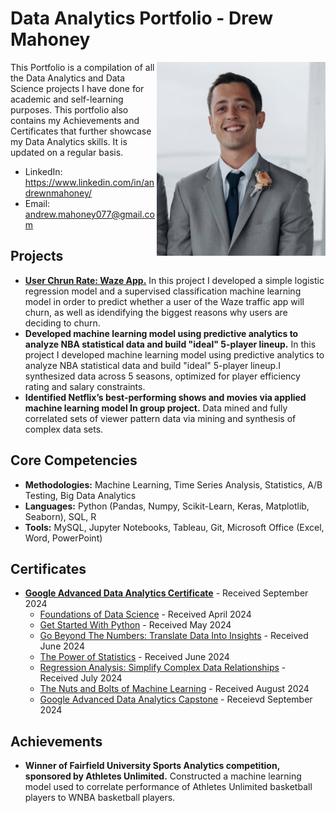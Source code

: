 # Data Analytics Portfolio - Drew Mahoney
<img align="right" width="270" height="310" src="https://github.com/drewmahoney07/Portfolio/blob/main/Images/Pic_of_Me.jpg">

This Portfolio is a compilation of all the Data Analytics and Data Science projects I have done for academic and self-learning purposes. This portfolio also contains my Achievements and Certificates that further showcase my Data Analytics skills. It is updated on a regular basis.

  - LinkedIn: https://www.linkedin.com/in/andrewnmahoney/
  - Email: andrew.mahoney077@gmail.com

## Projects
- **[User Chrun Rate: Waze App.](https://github.com/drewmahoney07/Waze-App-User-Churn-Project/tree/main)** In this project I developed a simple logistic regression model and a supervised classification machine learning model in order to predict whether a user of the Waze traffic app will churn, as well as idendifying the biggest reasons why users are deciding to churn.
- **Developed machine learning model using predictive analytics to analyze NBA statistical data and build "ideal" 5-player lineup.** In this project I developed machine learning model using predictive analytics to analyze NBA statistical data and build "ideal" 5-player lineup.I synthesized data across 5 seasons, optimized for player efficiency rating and salary constraints.
- **Identified Netflix’s best-performing shows and movies via applied machine learning model In group project.** Data mined and fully correlated sets of viewer pattern data via mining and synthesis of complex data sets.

## Core Competencies
- **Methodologies:** Machine Learning, Time Series Analysis, Statistics, A/B Testing, Big Data Analytics
- **Languages:** Python (Pandas, Numpy, Scikit-Learn, Keras, Matplotlib, Seaborn), SQL, R
- **Tools:** MySQL, Jupyter Notebooks, Tableau, Git, Microsoft Office (Excel, Word, PowerPoint)

## Certificates
- **[Google Advanced Data Analytics Certificate](https://coursera.org/share/ee57fc9f8aeecb8470971f03b5676197)** - Received September 2024
  - [Foundations of Data Science](https://coursera.org/share/af4a13915e4d2c190a93305ee14b5bf2) - Received April 2024
  - [Get Started With Python](https://coursera.org/share/6f0d25002b1339684d5ba17cf289261c) - Received May 2024
  - [Go Beyond The Numbers: Translate Data Into Insights](https://coursera.org/share/b3b6574cd29a037b9ae49435bce3df66) - Received June 2024
  - [The Power of Statistics](https://coursera.org/share/5a551e9d3b10cbf61cc47107b5369b7f) - Received June 2024
  - [Regression Analysis: Simplify Complex Data Relationships](https://coursera.org/share/2932881417740057290e598ea478b734) - Received July 2024
  - [The Nuts and Bolts of Machine Learning](https://coursera.org/share/f81ae4bfeb6f1a7a17a4a6ea2423ccce) - Received August 2024
  - [Google Advanced Data Analytics Capstone](https://coursera.org/share/7c94e9cf7a42ac986058c03663ca5d71) - Receievd September 2024

## Achievements
- **Winner of Fairfield University Sports Analytics competition, sponsored by Athletes Unlimited.** Constructed a machine learning model used to correlate performance of Athletes Unlimited basketball players to WNBA basketball players.
